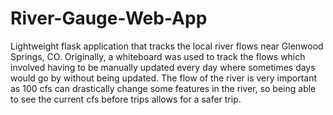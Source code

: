 # River-Gauge-Web-App

Lightweight flask application that tracks the local river flows near Glenwood Springs, CO. Originally, a whiteboard was used to track the flows which involved having to be manually updated every day where sometimes days would go by without being updated. The flow of the river is very important as 100 cfs can drastically change some features in the river, so being able to see the current cfs before trips allows for a safer trip.

